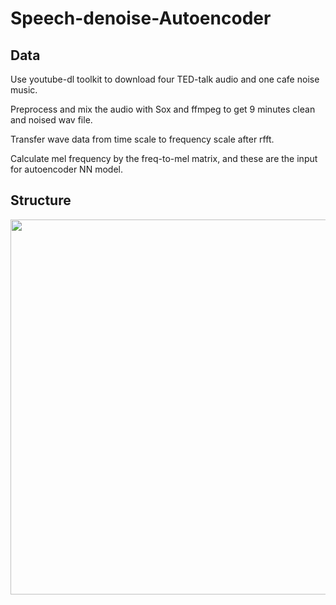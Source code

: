 # Speech-denoise-Autoencoder

## Data

Use youtube-dl toolkit to download four TED-talk audio and one cafe noise music.

Preprocess and mix the audio with Sox and ffmpeg to get 9 minutes clean and noised wav file.

Transfer wave data from time scale to frequency scale after rfft.

Calculate mel frequency by the freq-to-mel matrix, and these are the input for autoencoder NN model.

## Structure

<img src="https://github.com/bill9800/Speech-denoise-Autoencoder/raw/master/pic/networkstructure.png" width="600">
